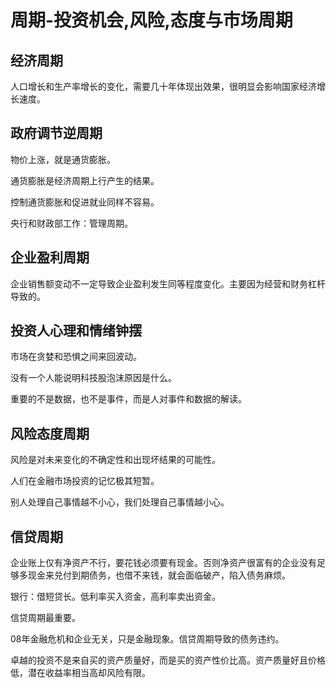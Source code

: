 # 周期-投资机会,风险,态度与市场周期

## 经济周期

人口增长和生产率增长的变化，需要几十年体现出效果，很明显会影响国家经济增长速度。

## 政府调节逆周期

物价上涨，就是通货膨胀。

通货膨胀是经济周期上行产生的结果。

控制通货膨胀和促进就业同样不容易。

央行和财政部工作：管理周期。


## 企业盈利周期

企业销售额变动不一定导致企业盈利发生同等程度变化。主要因为经营和财务杠杆导致的。

## 投资人心理和情绪钟摆

市场在贪婪和恐惧之间来回波动。

没有一个人能说明科技股泡沫原因是什么。

重要的不是数据，也不是事件，而是人对事件和数据的解读。

## 风险态度周期

风险是对未来变化的不确定性和出现坏结果的可能性。

人们在金融市场投资的记忆极其短暂。

别人处理自己事情越不小心，我们处理自己事情越小心。

## 信贷周期

企业账上仅有净资产不行，要花钱必须要有现金。否则净资产很富有的企业没有足够多现金来兑付到期债务，也借不来钱，就会面临破产，陷入债务麻烦。

银行：借短贷长。低利率买入资金，高利率卖出资金。

信贷周期最重要。

08年金融危机和企业无关，只是金融现象。信贷周期导致的债务违约。

卓越的投资不是来自买的资产质量好，而是买的资产性价比高。资产质量好且价格低，潜在收益率相当高却风险有限。

